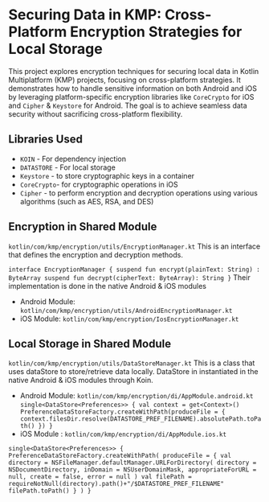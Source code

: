 # Securing Data in KMP: Cross-Platform Encryption Strategies for Local Storage

This project explores encryption techniques for securing local data in Kotlin Multiplatform (KMP) projects, focusing on cross-platform strategies. It demonstrates how to handle sensitive information on both Android and iOS by leveraging platform-specific encryption libraries like `CoreCrypto` for iOS and `Cipher` & `Keystore` for Android. 
The goal is to achieve seamless data security without sacrificing cross-platform flexibility.

## Libraries Used
- `KOIN` - For dependency injection
- `DATASTORE` - For local storage
- `Keystore` - to store cryptographic keys in a container
- `CoreCrypto`- for cryptographic operations in iOS
- `Cipher` - to perform encryption and decryption operations using various algorithms (such as AES, RSA, and DES)

## Encryption in Shared Module
`kotlin/com/kmp/encryption/utils/EncryptionManager.kt`
This is an interface that defines the encryption and decryption methods.

`
interface EncryptionManager {
    suspend fun encrypt(plainText: String) : ByteArray
    suspend fun decrypt(cipherText: ByteArray): String
}
`
Their implementation is done in the native Android & iOS modules
- Android Module: `kotlin/com/kmp/encryption/utils/AndroidEncryptionManager.kt`
- iOS Module: `kotlin/com/kmp/encryption/IosEncryptionManager.kt`

## Local Storage in Shared Module
`kotlin/com/kmp/encryption/utils/DataStoreManager.kt`
This is a class that uses dataStore to store/retrieve data locally. DataStore in instantiated in the native Android & iOS modules through Koin.
- Android Module: `kotlin/com/kmp/encryption/di/AppModule.android.kt`
`
single<DataStore<Preferences>> {
        val context = get<Context>()
        PreferenceDataStoreFactory.createWithPath(produceFile = {
            context.filesDir.resolve(DATASTORE_PREF_FILENAME).absolutePath.toPath()
        })
    }
`
- iOS Module : `kotlin/com/kmp/encryption/di/AppModule.ios.kt`

`
single<DataStore<Preferences>> {
PreferenceDataStoreFactory.createWithPath(
produceFile = {
val directory = NSFileManager.defaultManager.URLForDirectory(
directory = NSDocumentDirectory,
inDomain = NSUserDomainMask,
appropriateForURL = null,
create = false,
error = null
)
val filePath = requireNotNull(directory).path()+"/$DATASTORE_PREF_FILENAME"
                filePath.toPath()
            }
        )
    }
`

